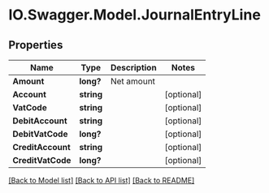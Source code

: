 # IO.Swagger.Model.JournalEntryLine

## Properties

Name | Type | Description | Notes
------------ | ------------- | ------------- | -------------
**Amount** | **long?** | Net amount |
**Account** | **string** |  | [optional]
**VatCode** | **string** |  | [optional]
**DebitAccount** | **string** |  | [optional]
**DebitVatCode** | **long?** |  | [optional]
**CreditAccount** | **string** |  | [optional]
**CreditVatCode** | **long?** |  | [optional]

[[Back to Model list]](../README.md#documentation-for-models) [[Back to API list]](../README.md#documentation-for-api-endpoints) [[Back to README]](../README.md)

